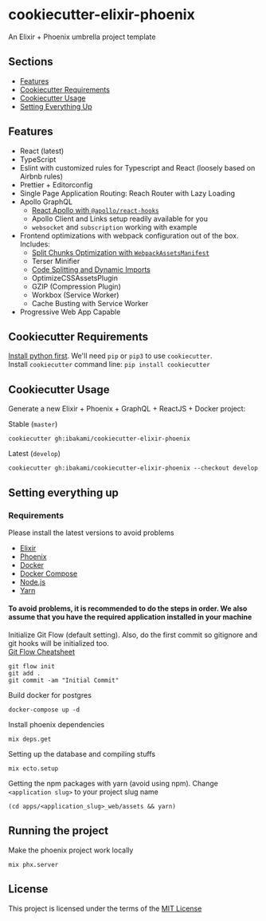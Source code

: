 # cookiecutter-elixir-phoenix

An Elixir + Phoenix umbrella project template

## Sections

- [Features](#-features)
- [Cookiecutter Requirements](#-cookiecutter-requirements)
- [Cookiecutter Usage](#-cookiecutter-usage)
- [Setting Everything Up](#-setting-everything-up)

## Features

- React (latest)
- TypeScript
- Eslint with customized rules for Typescript and React (loosely based on Airbnb rules)
- Prettier + Editorconfig
- Single Page Application Routing: Reach Router with Lazy Loading
- Apollo GraphQL
  - [React Apollo with `@apollo/react-hooks`](https://blog.apollographql.com/apollo-client-now-with-react-hooks-676d116eeae2)
  - Apollo Client and Links setup readily available for you
  - `websocket` and `subscription` working with example
- Frontend optimizations with webpack configuration out of the box. Includes:
  - [Split Chunks Optimization with `WebpackAssetsManifest`](https://medium.com/hackernoon/the-100-correct-way-to-split-your-chunks-with-webpack-f8a9df5b7758)
  - Terser Minifier
  - [Code Splitting and Dynamic Imports](https://medium.com/@ohsiwon/code-splitting-with-dynamic-import-test-and-learn-28bc2a06d1b8)
  - OptimizeCSSAssetsPlugin
  - GZIP (Compression Plugin)
  - Workbox (Service Worker)
  - Cache Busting with Service Worker
- Progressive Web App Capable

## Cookiecutter Requirements

[Install python first](https://www.python.org/downloads/). We'll need `pip` or `pip3` to use `cookiecutter`.  
Install `cookiecutter` command line: `pip install cookiecutter`

## Cookiecutter Usage

Generate a new Elixir + Phoenix + GraphQL + ReactJS + Docker project:

Stable (`master`)

```
cookiecutter gh:ibakami/cookiecutter-elixir-phoenix
```

Latest (`develop`)

```
cookiecutter gh:ibakami/cookiecutter-elixir-phoenix --checkout develop
```

<!--
Dont really think we'll need this in this section
Websocket URL:

```
ws://localhost:4000/socket
``` -->

## Setting everything up

### Requirements

Please install the latest versions to avoid problems

- [Elixir](https://elixir-lang.org/install.html)
- [Phoenix](https://hexdocs.pm/phoenix/installation.html)
- [Docker](https://docs.docker.com/install/)
- [Docker Compose](https://docs.docker.com/compose/install/)
- [Node.js](https://nodejs.org/en/)
- [Yarn](https://yarnpkg.com/lang/en/)

#### To avoid problems, it is recommended to do the steps in order. We also assume that you have the required application installed in your machine

Initialize Git Flow (default setting). Also, do the first commit so gitignore and git hooks will be initialized too.  
[Git Flow Cheatsheet](https://danielkummer.github.io/git-flow-cheatsheet/)

```
git flow init
git add .
git commit -am "Initial Commit"
```

Build docker for postgres

```
docker-compose up -d
```

Install phoenix dependencies

```
mix deps.get
```

Setting up the database and compiling stuffs

```
mix ecto.setup
```

Getting the npm packages with yarn (avoid using npm). Change `<application slug>` to your project slug name

```
(cd apps/<application_slug>_web/assets && yarn)
```

## Running the project

Make the phoenix project work locally

```
mix phx.server
```

## License

This project is licensed under the terms of the [MIT License](/LICENSE)
